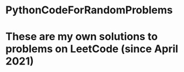 # PythonCodeForRandomProblems

# These are my own solutions to problems on LeetCode (since April 2021)
